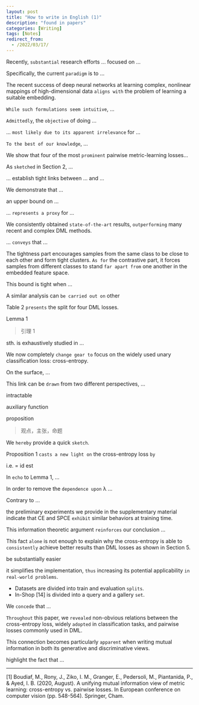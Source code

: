 ```yaml
---
layout: post
title: "How to write in English (1)"
description: "found in papers"
categories: [Writing]
tags: [Notes]
redirect_from:
  - /2022/03/17/
---
```


Recently, `substantial` research efforts ... focused on ...

Specifically, the
current `paradigm` is to ...

The recent success of deep neural networks at learning complex, nonlinear
mappings of high-dimensional data `aligns with` the problem of learning a suitable
embedding.

`While such formulations seem
intuitive`, ...

`Admittedly`, the `objective` of doing ...

... `most likely due to its apparent irrelevance` for ...

`To the best of our knowledge`, ...

We show that four of the most `prominent` pairwise metric-learning losses...

As `sketched` in Section 2, ...

... establish tight links between ... and ...

We demonstrate that ...

an upper bound on ...

... `represents a proxy` for ...

We consistently obtained `state-of-the-art` results, `outperforming` many recent and complex DML methods.

... `conveys` that ...

The tightness part encourages
samples from the same class to be close to each other and form tight clusters. `As for` the contrastive part, it forces samples from different classes to stand `far apart from` one another in the embedded feature space.

This bound is tight when ...

A similar analysis can `be carried out on` other

Table 2 `presents` the split for four DML losses.

Lemma 1

> 引理 1

sth. is exhaustively studied in ...

We now completely `change gear to` focus on the widely used unary classification loss: cross-entropy.

On the surface, ...

This link can be `drawn` from two different perspectives, ...

intractable

auxiliary function

proposition

> 观点，主张，命题

We `hereby` provide a quick `sketch`.

Proposition 1 `casts a new light on` the cross-entropy loss `by`

i.e. = id est

In `echo` to Lemma 1, ...

In order to remove the `dependence upon` λ ...

Contrary to ...

the preliminary experiments we provide in the supplementary material indicate that CE and SPCE `exhibit` similar behaviors at training time.

This information theoretic argument `reinforces` our conclusion ...

This fact `alone` is not enough to explain why the cross-entropy is able to `consistently` achieve better results than DML losses as shown in Section 5.

be substantially easier

it simplifies the implementation, `thus` increasing its potential applicability `in real-world problems`.

- Datasets are divided into train and evaluation `splits`.
- In-Shop [14] is divided into a query and a gallery `set`.

We `concede` that ...

`Throughout` this paper, we `revealed` non-obvious relations between the cross-entropy loss, widely `adopted` in classification tasks, and pairwise losses commonly used in DML.

This connection becomes particularly `apparent` when writing mutual information in both its generative and discriminative views.

highlight the fact that ...

---

[1] Boudiaf, M., Rony, J., Ziko, I. M., Granger, E., Pedersoli, M., Piantanida, P., & Ayed, I. B. (2020, August). A unifying mutual information view of metric learning: cross-entropy vs. pairwise losses. In European conference on computer vision (pp. 548-564). Springer, Cham.
